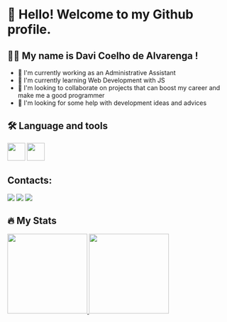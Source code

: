 # 👋 Hello! Welcome to my Github profile.
## 👩‍💻 My name is Davi Coelho de Alvarenga !

- 🔭 I'm currently working as an Administrative Assistant
- 🌱 I'm currently learning Web Development with JS
- 👯 I'm looking to collaborate on projects that can boost my career and make me a good programmer
- 🤔 I'm looking for some help with development ideas and advices

## 🛠 Language and tools
<img src="https://cdn.jsdelivr.net/gh/devicons/devicon@latest/icons/c/c-original.svg" width="40" height="40" /> <img src="https://cdn.jsdelivr.net/gh/devicons/devicon@latest/icons/git/git-original.svg" width="40" height="40" /> 

## Contacts:

<div>
<a href="https://www.instagram.com/davicalvarenga?igsh=MTA1Y2l3NmZlbjkxOQ%3D%3D&utm_source=qr" target="_blank"><img loading="lazy" src="https://img.shields.io/badge/-Instagram-%23E4405F?style=for-the-badge&logo=instagram&logoColor=white" target="_blank"></a>
<a href = "davialvarenga434@gmail.com"><img loading="lazy" src="https://img.shields.io/badge/Gmail-D14836?style=for-the-badge&logo=gmail&logoColor=white" target="_blank"></a>
<a href="https://www.linkedin.com/in/davicalvarenga/" target="_blank"><img loading="lazy" src="https://img.shields.io/badge/-LinkedIn-%230077B5?style=for-the-badge&logo=linkedin&logoColor=white" target="_blank"></a>   
</div>

## 🔥   My Stats 

<div>
  <a href="https://github.com/davicalvarenga">
    <img loading="lazy" height="180em" src="https://github-readme-stats.vercel.app/api/top-langs/?username=davicalvarenga&layout=compact&langs_count=7&theme=dracula"/>
    <img loading="lazy" height="180em" src="https://github-readme-stats.vercel.app/api?username=davicalvarenga&show_icons=true&theme=dracula&include_all_commits=true&count_private=true"/>
  </a>
</div>

